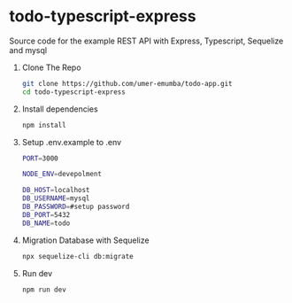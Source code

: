 # todo-typescript-express

Source code for the example REST API with Express, Typescript, Sequelize and mysql

1. Clone The Repo
   ```sh
   git clone https://github.com/umer-emumba/todo-app.git
   cd todo-typescript-express
   ```
2. Install dependencies

   ```sh
   npm install
   ```

3. Setup .env.example to .env

   ```sh
   PORT=3000

   NODE_ENV=devepolment

   DB_HOST=localhost
   DB_USERNAME=mysql
   DB_PASSWORD=#setup password
   DB_PORT=5432
   DB_NAME=todo
   ```

4. Migration Database with Sequelize

   ```sh
   npx sequelize-cli db:migrate
   ```

5. Run dev

   ```sh
   npm run dev
   ```
